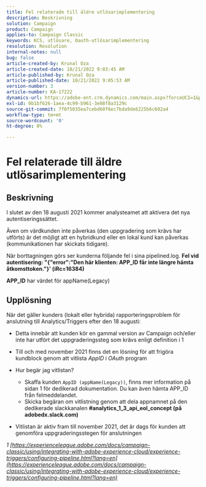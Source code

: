 ```yaml
---
title: Fel relaterade till äldre utlösarimplementering
description: Beskrivning
solution: Campaign
product: Campaign
applies-to: Campaign Classic
keywords: KCS, utlösare, Oauth-utlösarimplementering
resolution: Resolution
internal-notes: null
bug: false
article-created-by: Krunal Oza
article-created-date: 10/21/2022 9:03:45 AM
article-published-by: Krunal Oza
article-published-date: 10/21/2022 9:05:53 AM
version-number: 3
article-number: KA-17222
dynamics-url: https://adobe-ent.crm.dynamics.com/main.aspx?forceUCI=1&pagetype=entityrecord&etn=knowledgearticle&id=d63b333e-1f51-ed11-bba2-0022480867fb
exl-id: 0b1bf626-1aea-4c99-b961-3e08f8a3129c
source-git-commit: 7f0f5035ea7cebd60f6ec7bda9de6225b6c602a4
workflow-type: tm+mt
source-wordcount: '0'
ht-degree: 0%

---
```


# Fel relaterade till äldre utlösarimplementering

## Beskrivning


I slutet av den 18 augusti 2021 kommer analysteamet att aktivera det nya autentiseringssättet.

Även om värdkunden inte påverkas (den uppgradering som krävs har utförts) är det möjligt att en hybridkund eller en lokal kund kan påverkas (kommunikationen har skickats tidigare).

När borttagningen görs ser kunderna följande fel i sina pipelined.log.
<b>Fel vid autentisering: &quot;{&quot;error&quot;:&quot;Den här klienten: APP_ID får inte längre hämta åtkomsttoken.&quot;}&#39; (iRc=16384)</b>

<b>APP_ID</b> har värdet för appName(Legacy)


## Upplösning


När det gäller kunders (lokalt eller hybrida) rapporteringsproblem för anslutning till Analytics/Triggers efter den 18 augusti:

- Detta innebär att kunden kör en gammal version av Campaign och/eller inte har utfört det uppgraderingssteg som krävs enligt definition i 1
- Till och med november 2021 finns det en lösning för att frigöra kundblock genom att vitlista *AppID* i *OAuth* program
- Hur begär jag vitlistan?

   - Skaffa kunden `AppID (appName(Legacy))`, finns mer information på sidan 1 för dedikerad dokumentation. Du kan även hämta APP_ID från felmeddelandet.
   - Skicka begäran om vitlistning genom att dela appnamnet på den dedikerade slackkanalen <b>#analytics_1_3_api_eol_concept (på adobedx.slack.com)</b>
- Vitlistan är aktiv fram till november 2021, det är dags för kunden att genomföra uppgraderingsstegen för anslutningen


*1 [https://experienceleague.adobe.com/docs/campaign-classic/using/integrating-with-adobe-experience-cloud/experience-triggers/configuring-pipeline.html?lang=en](https://experienceleague.adobe.com/docs/campaign-classic/using/integrating-with-adobe-experience-cloud/experience-triggers/configuring-pipeline.html?lang=en)*
